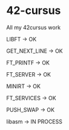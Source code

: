 # 42-cursus

All my 42cursus work

LIBFT         -> OK

GET_NEXT_LINE -> OK

FT_PRINTF     -> OK

FT_SERVER     -> OK

MINIRT        -> OK

FT_SERVICES   -> OK

PUSH_SWAP     -> OK

libasm        -> IN PROCESS

